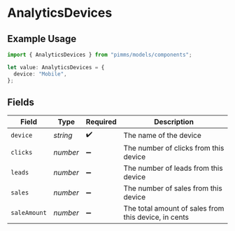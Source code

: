 # AnalyticsDevices

## Example Usage

```typescript
import { AnalyticsDevices } from "pimms/models/components";

let value: AnalyticsDevices = {
  device: "Mobile",
};
```

## Fields

| Field                                                | Type                                                 | Required                                             | Description                                          |
| ---------------------------------------------------- | ---------------------------------------------------- | ---------------------------------------------------- | ---------------------------------------------------- |
| `device`                                             | *string*                                             | :heavy_check_mark:                                   | The name of the device                               |
| `clicks`                                             | *number*                                             | :heavy_minus_sign:                                   | The number of clicks from this device                |
| `leads`                                              | *number*                                             | :heavy_minus_sign:                                   | The number of leads from this device                 |
| `sales`                                              | *number*                                             | :heavy_minus_sign:                                   | The number of sales from this device                 |
| `saleAmount`                                         | *number*                                             | :heavy_minus_sign:                                   | The total amount of sales from this device, in cents |